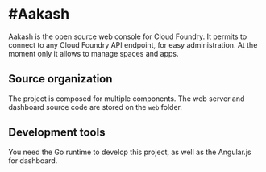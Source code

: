 #Aakash
========

Aakash is the open source web console for Cloud Foundry. It permits to connect to any Cloud Foundry API endpoint, for easy administration. At the moment only it allows to manage spaces and apps.

## Source organization

The project is composed for multiple components. The web server and dashboard source code are stored on the `web` folder.

## Development tools

You need the Go runtime to develop this project, as well as the Angular.js for dashboard.